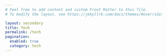 ```yaml
---
# Feel free to add content and custom Front Matter to this file.
# To modify the layout, see https://jekyllrb.com/docs/themes/#overriding-theme-defaults

layout: secondary
title: Tech
permalink: /tech
pagination: 
  enabled: true
  category: tech
---
```

